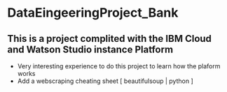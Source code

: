 # DataEingeeringProject_Bank
## This is a project complited with the IBM Cloud and Watson Studio instance Platform


- Very interesting experience to do this project to learn how the plaform works
- Add a webscraping cheating sheet [ beautifulsoup | python ]
